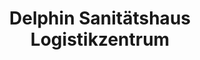 ---
title: "Delphin Sanitätshaus Logistikzentrum"
url: /prenzlau/delphin-sanitaetshaus-logistikzentrum/
shop: Sanitätshaus
---